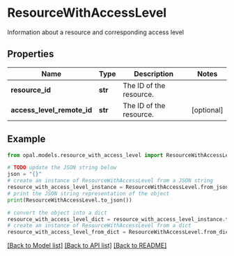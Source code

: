 # ResourceWithAccessLevel

Information about a resource and corresponding access level

## Properties

Name | Type | Description | Notes
------------ | ------------- | ------------- | -------------
**resource_id** | **str** | The ID of the resource. | 
**access_level_remote_id** | **str** | The ID of the resource. | [optional] 

## Example

```python
from opal.models.resource_with_access_level import ResourceWithAccessLevel

# TODO update the JSON string below
json = "{}"
# create an instance of ResourceWithAccessLevel from a JSON string
resource_with_access_level_instance = ResourceWithAccessLevel.from_json(json)
# print the JSON string representation of the object
print(ResourceWithAccessLevel.to_json())

# convert the object into a dict
resource_with_access_level_dict = resource_with_access_level_instance.to_dict()
# create an instance of ResourceWithAccessLevel from a dict
resource_with_access_level_from_dict = ResourceWithAccessLevel.from_dict(resource_with_access_level_dict)
```
[[Back to Model list]](../README.md#documentation-for-models) [[Back to API list]](../README.md#documentation-for-api-endpoints) [[Back to README]](../README.md)


